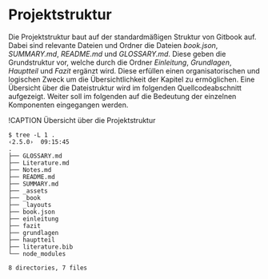 # Projektstruktur

Die Projektstruktur baut auf der standardmäßigen Struktur von Gitbook auf. Dabei sind relevante Dateien und Ordner die Dateien _book.json_, _SUMMARY.md_, _README.md_ und _GLOSSARY.md_. Diese geben die Grundstruktur vor, welche durch die Ordner _Einleitung_, _Grundlagen_, _Hauptteil_ und _Fazit_ ergänzt wird. Diese erfüllen einen organisatorischen und logischen Zweck um die Übersichtlichkeit der Kapitel zu ermöglichen. Eine Übersicht über die Dateistruktur wird im folgenden Quellcodeabschnitt aufgezeigt. Weiter soll im folgenden auf die Bedeutung der einzelnen Komponenten  eingegangen werden.

!CAPTION Übersicht über die Projektstruktur

```
$ tree -L 1 .                                                                                                                                                                     ‹2.5.0›  09:15:45
.
├── GLOSSARY.md
├── Literature.md
├── Notes.md
├── README.md
├── SUMMARY.md
├── _assets
├── _book
├── _layouts
├── book.json
├── einleitung
├── fazit
├── grundlagen
├── hauptteil
├── literature.bib
└── node_modules

8 directories, 7 files
```



